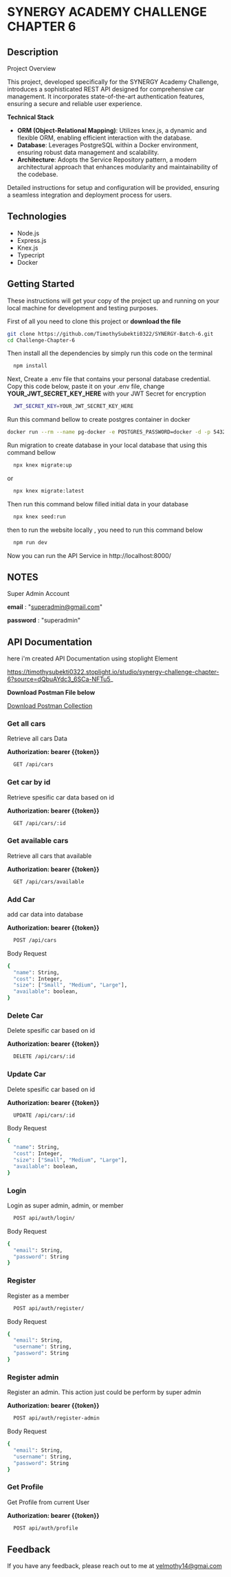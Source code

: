 # SYNERGY ACADEMY CHALLENGE CHAPTER 6

## Description

Project Overview

This project, developed specifically for the SYNERGY Academy Challenge, introduces a sophisticated REST API designed for comprehensive car management. It incorporates state-of-the-art authentication features, ensuring a secure and reliable user experience.

**Technical Stack**

- **ORM (Object-Relational Mapping)**: Utilizes knex.js, a dynamic and flexible ORM, enabling efficient interaction with the database.
- **Database**: Leverages PostgreSQL within a Docker environment, ensuring robust data management and scalability.
- **Architecture**: Adopts the Service Repository pattern, a modern architectural approach that enhances modularity and maintainability of the codebase.

Detailed instructions for setup and configuration will be provided, ensuring a seamless integration and deployment process for users.

## Technologies

- Node.js
- Express.js
- Knex.js
- Typecript
- Docker

## Getting Started

These instructions will get your copy of the project up and running on your local machine for development and testing purposes.

First of all you need to clone this project or **download the file**

```bash
git clone https://github.com/TimothySubekti0322/SYNERGY-Batch-6.git
cd Challenge-Chapter-6
```

Then install all the dependencies by simply run this code on the terminal

```bash
  npm install
```

Next, Create a .env file that contains your personal database credential. Copy this code below, paste it on your .env file, change **YOUR_JWT_SECRET_KEY_HERE** with your JWT Secret for encryption

```bash
  JWT_SECRET_KEY=YOUR_JWT_SECRET_KEY_HERE
```

Run this command bellow to create postgres container in docker

```bash
docker run --rm --name pg-docker -e POSTGRES_PASSWORD=docker -d -p 5432:5432 postgres
```

Run migration to create database in your local database that using this command bellow

```bash
  npx knex migrate:up
```

or

```bash
  npx knex migrate:latest
```

Then run this command below filled initial data in your database

```bash
  npx knex seed:run
```

then to run the website locally , you need to run this command below

```bash
  npm run dev
```

Now you can run the API Service in http://localhost:8000/

## NOTES

Super Admin Account

**email** : "superadmin@gmail.com"

**password** : "superadmin"

## API Documentation

here i'm created API Documentation using stoplight Element

https://timothysubekti0322.stoplight.io/studio/synergy-challenge-chapter-6?source=dQbuAYdc3_6SCa-NFTu5_

**Download Postman File below**

[Download Postman Collection](https://github.com/TimothySubekti0322/SYNERGY-Batch-6/blob/main/Challenge-Chapter-6/Challenge-Chapter-6.postman_collection.json)

### Get all cars

Retrieve all cars Data

**Authorization: bearer {{token}}**

```bash
  GET /api/cars
```

### Get car by id

Retrieve spesific car data based on id

**Authorization: bearer {{token}}**

```bash
  GET /api/cars/:id
```

### Get available cars

Retrieve all cars that available

**Authorization: bearer {{token}}**

```bash
  GET /api/cars/available
```

### Add Car

add car data into database

**Authorization: bearer {{token}}**

```bash
  POST /api/cars
```

Body Request

```bash
{
  "name": String,
  "cost": Integer,
  "size": ["Small", "Medium", "Large"],
  "available": boolean,
}
```

### Delete Car

Delete spesific car based on id

**Authorization: bearer {{token}}**

```bash
  DELETE /api/cars/:id
```

### Update Car

Delete spesific car based on id

**Authorization: bearer {{token}}**

```bash
  UPDATE /api/cars/:id
```

Body Request

```bash
{
  "name": String,
  "cost": Integer,
  "size": ["Small", "Medium", "Large"],
  "available": boolean,
}
```

### Login

Login as super admin, admin, or member

```bash
  POST api/auth/login/
```

Body Request

```bash
{
  "email": String,
  "password": String
}
```

### Register

Register as a member

```bash
  POST api/auth/register/
```

Body Request

```bash
{
  "email": String,
  "username": String,
  "password": String
}
```

### Register admin

Register an admin. This action just could be perform by super admin

**Authorization: bearer {{token}}**

```bash
  POST api/auth/register-admin
```

Body Request

```bash
{
  "email": String,
  "username": String,
  "password": String
}
```

### Get Profile

Get Profile from current User

**Authorization: bearer {{token}}**

```bash
  POST api/auth/profile
```

## Feedback

If you have any feedback, please reach out to me at velmothy14@gmai.com
